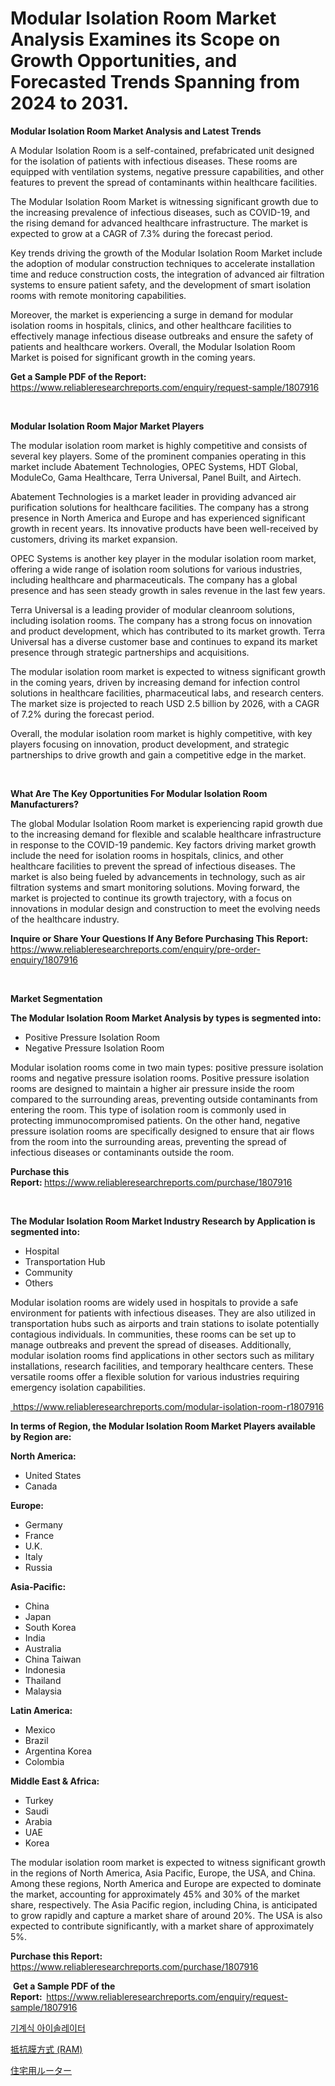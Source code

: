 <p><h1>Modular Isolation Room Market Analysis Examines its Scope on Growth Opportunities, and Forecasted Trends Spanning from 2024 to 2031.</h1></p><p><strong>Modular Isolation Room Market Analysis and Latest Trends</strong></p>
<p><p>A Modular Isolation Room is a self-contained, prefabricated unit designed for the isolation of patients with infectious diseases. These rooms are equipped with ventilation systems, negative pressure capabilities, and other features to prevent the spread of contaminants within healthcare facilities.</p><p>The Modular Isolation Room Market is witnessing significant growth due to the increasing prevalence of infectious diseases, such as COVID-19, and the rising demand for advanced healthcare infrastructure. The market is expected to grow at a CAGR of 7.3% during the forecast period.</p><p>Key trends driving the growth of the Modular Isolation Room Market include the adoption of modular construction techniques to accelerate installation time and reduce construction costs, the integration of advanced air filtration systems to ensure patient safety, and the development of smart isolation rooms with remote monitoring capabilities.</p><p>Moreover, the market is experiencing a surge in demand for modular isolation rooms in hospitals, clinics, and other healthcare facilities to effectively manage infectious disease outbreaks and ensure the safety of patients and healthcare workers. Overall, the Modular Isolation Room Market is poised for significant growth in the coming years.</p></p>
<p><strong>Get a Sample PDF of the Report:&nbsp;</strong> <a href="https://www.reliableresearchreports.com/enquiry/request-sample/1807916">https://www.reliableresearchreports.com/enquiry/request-sample/1807916</a></p>
<p>&nbsp;</p>
<p><strong>Modular Isolation Room Major Market Players</strong></p>
<p><p>The modular isolation room market is highly competitive and consists of several key players. Some of the prominent companies operating in this market include Abatement Technologies, OPEC Systems, HDT Global, ModuleCo, Gama Healthcare, Terra Universal, Panel Built, and Airtech.</p><p>Abatement Technologies is a market leader in providing advanced air purification solutions for healthcare facilities. The company has a strong presence in North America and Europe and has experienced significant growth in recent years. Its innovative products have been well-received by customers, driving its market expansion.</p><p>OPEC Systems is another key player in the modular isolation room market, offering a wide range of isolation room solutions for various industries, including healthcare and pharmaceuticals. The company has a global presence and has seen steady growth in sales revenue in the last few years.</p><p>Terra Universal is a leading provider of modular cleanroom solutions, including isolation rooms. The company has a strong focus on innovation and product development, which has contributed to its market growth. Terra Universal has a diverse customer base and continues to expand its market presence through strategic partnerships and acquisitions.</p><p>The modular isolation room market is expected to witness significant growth in the coming years, driven by increasing demand for infection control solutions in healthcare facilities, pharmaceutical labs, and research centers. The market size is projected to reach USD 2.5 billion by 2026, with a CAGR of 7.2% during the forecast period.</p><p>Overall, the modular isolation room market is highly competitive, with key players focusing on innovation, product development, and strategic partnerships to drive growth and gain a competitive edge in the market.</p></p>
<p>&nbsp;</p>
<p><strong>What Are The Key Opportunities For Modular Isolation Room Manufacturers?</strong></p>
<p><p>The global Modular Isolation Room market is experiencing rapid growth due to the increasing demand for flexible and scalable healthcare infrastructure in response to the COVID-19 pandemic. Key factors driving market growth include the need for isolation rooms in hospitals, clinics, and other healthcare facilities to prevent the spread of infectious diseases. The market is also being fueled by advancements in technology, such as air filtration systems and smart monitoring solutions. Moving forward, the market is projected to continue its growth trajectory, with a focus on innovations in modular design and construction to meet the evolving needs of the healthcare industry.</p></p>
<p><strong>Inquire or Share Your Questions If Any Before Purchasing This Report:</strong> <a href="https://www.reliableresearchreports.com/enquiry/pre-order-enquiry/1807916">https://www.reliableresearchreports.com/enquiry/pre-order-enquiry/1807916</a></p>
<p>&nbsp;</p>
<p><strong>Market Segmentation</strong></p>
<p><strong>The Modular Isolation Room Market Analysis by types is segmented into:</strong></p>
<p><ul><li>Positive Pressure Isolation Room</li><li>Negative Pressure Isolation Room</li></ul></p>
<p><p>Modular isolation rooms come in two main types: positive pressure isolation rooms and negative pressure isolation rooms. Positive pressure isolation rooms are designed to maintain a higher air pressure inside the room compared to the surrounding areas, preventing outside contaminants from entering the room. This type of isolation room is commonly used in protecting immunocompromised patients. On the other hand, negative pressure isolation rooms are specifically designed to ensure that air flows from the room into the surrounding areas, preventing the spread of infectious diseases or contaminants outside the room.</p></p>
<p><strong>Purchase this Report:&nbsp;</strong><a href="https://www.reliableresearchreports.com/purchase/1807916">https://www.reliableresearchreports.com/purchase/1807916</a></p>
<p>&nbsp;</p>
<p><strong>The Modular Isolation Room Market Industry Research by Application is segmented into:</strong></p>
<p><ul><li>Hospital</li><li>Transportation Hub</li><li>Community</li><li>Others</li></ul></p>
<p><p>Modular isolation rooms are widely used in hospitals to provide a safe environment for patients with infectious diseases. They are also utilized in transportation hubs such as airports and train stations to isolate potentially contagious individuals. In communities, these rooms can be set up to manage outbreaks and prevent the spread of diseases. Additionally, modular isolation rooms find applications in other sectors such as military installations, research facilities, and temporary healthcare centers. These versatile rooms offer a flexible solution for various industries requiring emergency isolation capabilities.</p></p>
<p><a href="https://www.reliableresearchreports.com/modular-isolation-room-r1807916">&nbsp;https://www.reliableresearchreports.com/modular-isolation-room-r1807916</a></p>
<p><strong>In terms of Region, the Modular Isolation Room Market Players available by Region are:</strong></p>
<p>
    <p> <strong> North America: </strong>
        <ul>
            <li>United States</li>
            <li>Canada</li>
        </ul>
        </p> 
    <p> <strong> Europe: </strong>
        <ul>
            <li>Germany</li>
            <li>France</li>
            <li>U.K.</li>
            <li>Italy</li>
            <li>Russia</li>
        </ul>
        </p> 
    <p> <strong> Asia-Pacific: </strong>
        <ul>
            <li>China</li>
            <li>Japan</li>
            <li>South Korea</li>
            <li>India</li>
            <li>Australia</li>
            <li>China Taiwan</li>
            <li>Indonesia</li>
            <li>Thailand</li>
            <li>Malaysia</li>
        </ul>
        </p> 
    <p> <strong> Latin America: </strong>
        <ul>
            <li>Mexico</li>
            <li>Brazil</li>
            <li>Argentina Korea</li>
            <li>Colombia</li>
        </ul>
        </p> 
    <p> <strong> Middle East & Africa: </strong>
        <ul>
            <li>Turkey</li>
            <li>Saudi</li>
            <li>Arabia</li>
            <li>UAE</li>
            <li>Korea</li>
        </ul>
    </p>
    </p>
<p><p>The modular isolation room market is expected to witness significant growth in the regions of North America, Asia Pacific, Europe, the USA, and China. Among these regions, North America and Europe are expected to dominate the market, accounting for approximately 45% and 30% of the market share, respectively. The Asia Pacific region, including China, is anticipated to grow rapidly and capture a market share of around 20%. The USA is also expected to contribute significantly, with a market share of approximately 5%.</p></p>
<p><strong>Purchase this Report: </strong><a href="https://www.reliableresearchreports.com/purchase/1807916">https://www.reliableresearchreports.com/purchase/1807916</a></p>
<p>&nbsp;<strong>Get a Sample PDF of the Report:&nbsp;&nbsp;</strong><a href="https://www.reliableresearchreports.com/enquiry/request-sample/1807916">https://www.reliableresearchreports.com/enquiry/request-sample/1807916</a></p>
<p><strong></strong></p>
<p><p><a href="https://github.com/trmesnao7959541/Market-Research-Report-List-2/blob/main/779300544750.md">기계식 아이솔레이터</a></p><p><a href="https://github.com/kegley4963/Market-Research-Report-List-1/blob/main/578057949783.md">抵抗膜方式 (RAM)</a></p><p><a href="https://github.com/FrancoWeber2023/Market-Research-Report-List-1/blob/main/798159949784.md">住宅用ルーター</a></p></p>